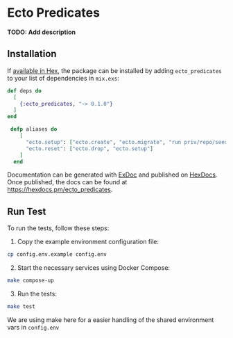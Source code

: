 # Ecto Predicates

**TODO: Add description**

## Installation

If [available in Hex](https://hex.pm/docs/publish), the package can be installed
by adding `ecto_predicates` to your list of dependencies in `mix.exs`:

```elixir
def deps do
  [
    {:ecto_predicates, "~> 0.1.0"}
  ]
end

 defp aliases do
    [
      "ecto.setup": ["ecto.create", "ecto.migrate", "run priv/repo/seeds.exs"],
      "ecto.reset": ["ecto.drop", "ecto.setup"]
    ]
  end
```

Documentation can be generated with [ExDoc](https://github.com/elixir-lang/ex_doc)
and published on [HexDocs](https://hexdocs.pm). Once published, the docs can
be found at <https://hexdocs.pm/ecto_predicates>.

## Run Test

To run the tests, follow these steps:

1. Copy the example environment configuration file:

```sh
cp config.env.example config.env
```

2. Start the necessary services using Docker Compose:

```sh
make compose-up
```

3. Run the tests:

```sh
make test
```

We are using make here for a easier handling of the shared environment vars in `config.env`
